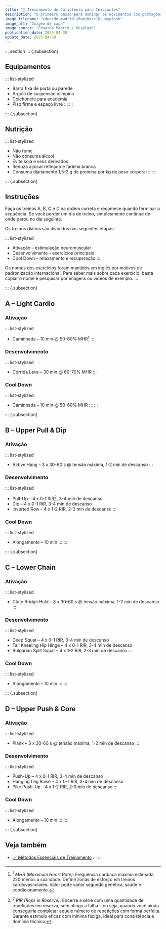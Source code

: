 ```yaml
---
title: "🤸 Treinamento de Calistenia para Iniciantes"
description: "O primeiro passo para dominar os movimentos dos protagonistas de anime."
image_filename: "eduardo-madrid-j6amjHxtc1U-unsplash"
image_alt: "Imagem de capa"
image_source: "Eduardo Madrid / Unsplash"
publication_date: 2025-04-30
update_date: 2025-04-30
---
```

::: section
::: {.subsection}
## Equipamentos

::: list-stylized
* Barra fixa de porta ou parede
* Argola de suspensão olímpica
* Colchonete para academia
* Piso firme e espaço livre
:::
:::

::: {.subsection}
## Nutrição

::: list-stylized
* Não fume
* Não consuma álcool
* Evite soja e seus derivados
* Reduza açúcar refinado e farinha branca
* Consuma diariamente 1,5-2 g de proteína por kg de peso corporal
:::
:::

::: {.subsection}
## Instruções

Faça os treinos A, B, C e D na ordem correta e recomece quando terminar a sequência. Se você perder um dia de treino, simplesmente continue de onde parou no dia seguinte.

Os treinos diários são divididos nas seguintes etapas:

::: list-stylized
* Ativação – estimulação neuromuscular
* Desenvolvimento – exercícios principais
* Cool Down – relaxamento e recuperação
:::

Os nomes dos exercícios foram mantidos em inglês por motivos de padronização internacional. Para saber mais sobre cada exercício, basta copiar o nome e pesquisar por imagens ou vídeos de exemplo.
:::

::: {.subsection}
## A – Light Cardio

### Ativação

::: list-stylized
* Caminhada – 10 min @ 50-60% MHR[^1]
:::

[^1]: <sup>1</sup> _MHR (Maximum Heart Rate)_: Frequência cardíaca máxima estimada: 220 menos a sua idade. Define zonas de esforço em treinos cardiovasculares. Valor pode variar segundo genética, saúde e condicionamento.

### Desenvolvimento

::: list-stylized
* Corrida Leve – 30 min @ 60-70% MHR
:::

### Cool Down

::: list-stylized
* Caminhada – 10 min @ 50-60% MHR
:::
:::

::: {.subsection}
## B – Upper Pull & Dip

### Ativação

::: list-stylized
* Active Hang – 3 x 30-60 s @ tensão máxima, 1-2 min de descanso
:::

### Desenvolvimento

::: list-stylized
* Pull-Up – 4 x 0-1 RIR[^2], 3-4 min de descanso
* Dip – 4 x 0-1 RIR, 3-4 min de descanso
* Inverted Row – 4 x 1-2 RIR, 2-3 min de descanso
:::

[^2]: <sup>2</sup> _RIR (Reps in Reserve)_: Encerre a série com uma quantidade de repetições em reserva, sem atingir a falha – ou seja, quando você ainda conseguiria completar aquele número de repetições com forma perfeita. Garante estímulo eficaz com mínima fadiga, ideal para consistência e domínio técnico.


### Cool Down

::: list-stylized
* Alongamento – 10 min
:::
:::

::: {.subsection}
## C – Lower Chain

### Ativação

::: list-stylized
* Glute Bridge Hold – 3 x 30-60 s @ tensão máxima, 1-2 min de descanso
:::

### Desenvolvimento

::: list-stylized
* Deep Squat – 4 x 0-1 RIR, 3-4 min de descanso
* Tall Kneeling Hip Hinge – 4 x 0-1 RIR, 3-4 min de descanso
* Bulgarian Split Squat – 4 x 1-2 RIR, 2-3 min de descanso
:::

### Cool Down

::: list-stylized
* Alongamento – 10 min
:::
:::

::: {.subsection}
## D – Upper Push & Core

### Ativação

::: list-stylized
* Plank – 3 x 30-60 s @ tensão máxima, 1-2 min de descanso
:::

### Desenvolvimento

::: list-stylized
* Push-Up – 4 x 0-1 RIR, 3-4 min de descanso
* Hanging Leg Raise – 4 x 0-1 RIR, 3-4 min de descanso
* Pike Push-Up – 4 x 1-2 RIR, 2-3 min de descanso
:::

### Cool Down

::: list-stylized
* Alongamento – 10 min
:::
:::

::: {.subsection}
## Veja também
* [📈 Métodos Essenciais de Treinamento](/essential-training-methods/)
:::
:::
